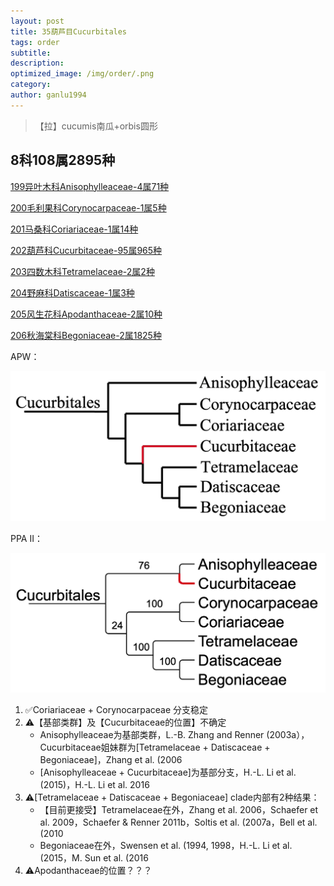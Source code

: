 ```yaml
---
layout: post
title: 35葫芦目Cucurbitales
tags: order    
subtitle: 
description: 
optimized_image: /img/order/.png
category: 
author: ganlu1994  
---
```


> 【拉】cucumis南瓜+orbis圆形

## 8科108属2895种

[199异叶木科Anisophylleaceae-4属71种](https://ganlu1994.github.io/199异叶木科Anisophylleaceae/)

[200毛利果科Corynocarpaceae-1属5种](https://ganlu1994.github.io/200毛利果科Corynocarpaceae/)

[201马桑科Coriariaceae-1属14种](https://ganlu1994.github.io/201马桑科Coriariaceae/)

[202葫芦科Cucurbitaceae-95属965种](https://ganlu1994.github.io/202葫芦科Cucurbitaceae/)

[203四数木科Tetramelaceae-2属2种](https://ganlu1994.github.io/203四数木科Tetramelaceae/)

[204野麻科Datiscaceae-1属3种](https://ganlu1994.github.io/204野麻科Datiscaceae/)

[205风生花科Apodanthaceae-2属10种](https://ganlu1994.github.io/205风生花科Apodanthaceae/)

[206秋海棠科Begoniaceae-2属1825种](https://ganlu1994.github.io/206秋海棠科Begoniaceae/)

APW：

![](/img/phylo/64-35葫芦目A.png)

PPA II：

![](/img/phylo/64-35葫芦目P2.png)

1. ✅Coriariaceae + Corynocarpaceae 分支稳定
2. ⚠️【基部类群】及【Cucurbitaceae的位置】不确定
    * Anisophylleaceae为基部类群，L.-B. Zhang and Renner (2003a），Cucurbitaceae姐妹群为[Tetramelaceae + Datiscaceae + Begoniaceae]，Zhang et al. (2006
    * [Anisophylleaceae + Cucurbitaceae]为基部分支，H.-L. Li et al. (2015)，H.-L. Li et al. 2016
3. ⚠️[Tetramelaceae + Datiscaceae + Begoniaceae] clade内部有2种结果：
    * 【目前更接受】Tetramelaceae在外，Zhang et al. 2006，Schaefer et al. 2009，Schaefer & Renner 2011b，Soltis et al. (2007a，Bell et al. (2010
    * Begoniaceae在外，Swensen et al. (1994, 1998，H.-L. Li et al. (2015，M. Sun et al. (2016
4. ⚠️Apodanthaceae的位置？？？